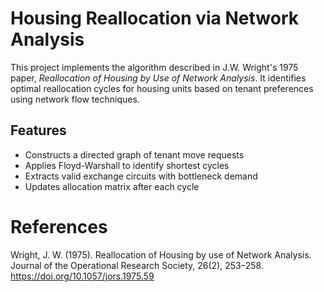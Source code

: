 # Housing Reallocation via Network Analysis

This project implements the algorithm described in J.W. Wright's 1975 paper, *Reallocation of Housing by Use of Network Analysis*. It identifies optimal reallocation cycles for housing units based on tenant preferences using network flow techniques.

## Features
- Constructs a directed graph of tenant move requests
- Applies Floyd-Warshall to identify shortest cycles
- Extracts valid exchange circuits with bottleneck demand
- Updates allocation matrix after each cycle

# References
Wright, J. W. (1975). Reallocation of Housing by use of Network Analysis. Journal of the Operational Research Society, 26(2), 253–258. https://doi.org/10.1057/jors.1975.59
